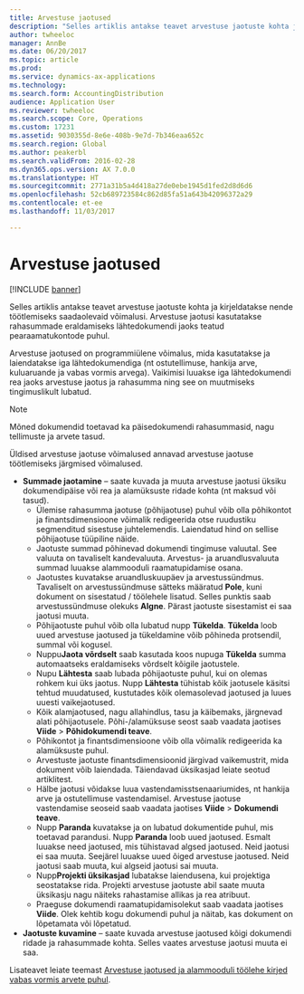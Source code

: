 ```yaml
---
title: Arvestuse jaotused
description: "Selles artiklis antakse teavet arvestuse jaotuste kohta ja kirjeldatakse nende töötlemiseks saadaolevaid võimalusi. Arvestuse jaotusi kasutatakse rahasummade eraldamiseks lähtedokumendi jaoks teatud pearaamatukontode puhul."
author: twheeloc
manager: AnnBe
ms.date: 06/20/2017
ms.topic: article
ms.prod: 
ms.service: dynamics-ax-applications
ms.technology: 
ms.search.form: AccountingDistribution
audience: Application User
ms.reviewer: twheeloc
ms.search.scope: Core, Operations
ms.custom: 17231
ms.assetid: 9030355d-8e6e-408b-9e7d-7b346eaa652c
ms.search.region: Global
ms.author: peakerbl
ms.search.validFrom: 2016-02-28
ms.dyn365.ops.version: AX 7.0.0
ms.translationtype: HT
ms.sourcegitcommit: 2771a31b5a4d418a27de0ebe1945d1fed2d8d6d6
ms.openlocfilehash: 52cb689723584c862d85fa51a643b42096372a29
ms.contentlocale: et-ee
ms.lasthandoff: 11/03/2017

---
```


# <a name="accounting-distributions"></a>Arvestuse jaotused

[!INCLUDE [banner](../includes/banner.md)]

Selles artiklis antakse teavet arvestuse jaotuste kohta ja kirjeldatakse nende töötlemiseks saadaolevaid võimalusi. Arvestuse jaotusi kasutatakse rahasummade eraldamiseks lähtedokumendi jaoks teatud pearaamatukontode puhul. 

Arvestuse jaotused on programmiülene võimalus, mida kasutatakse ja laiendatakse iga lähtedokumendiga (nt ostutellimuse, hankija arve, kuluaruande ja vabas vormis arvega). Vaikimisi luuakse iga lähtedokumendi rea jaoks arvestuse jaotus ja rahasumma ning see on muutmiseks tingimuslikult lubatud. 

> [!Note] 
> Mõned dokumendid toetavad ka päisedokumendi rahasummasid, nagu tellimuste ja arvete tasud. 

Üldised arvestuse jaotuse võimalused annavad arvestuse jaotuse töötlemiseks järgmised võimalused.

-   **Summade jaotamine** – saate kuvada ja muuta arvestuse jaotusi üksiku dokumendipäise või rea ja alamüksuste ridade kohta (nt maksud või tasud).
    -   Ülemise rahasumma jaotuse (põhijaotuse) puhul võib olla põhikontot ja finantsdimensioone võimalik redigeerida otse ruudustiku segmenditud sisestuse juhtelemendis. Laiendatud hind on sellise põhijaotuse tüüpiline näide.
    -   Jaotuste summad põhinevad dokumendi tingimuse valuutal. See valuuta on tavaliselt kandevaluuta. Arvestus- ja aruandlusvaluuta summad luuakse alammooduli raamatupidamise osana.
    -   Jaotustes kuvatakse aruandluskuupäev ja arvestussündmus. Tavaliselt on arvestussündmuse sätteks määratud **Pole**, kuni dokument on sisestatud / töölehele lisatud. Selles punktis saab arvestussündmuse olekuks **Algne**. Pärast jaotuste sisestamist ei saa jaotusi muuta.
    -   Põhijaotuste puhul võib olla lubatud nupp **Tükelda**. **Tükelda** loob uued arvestuse jaotused ja tükeldamine võib põhineda protsendil, summal või kogusel.
    -   Nuppu**Jaota võrdselt** saab kasutada koos nupuga **Tükelda** summa automaatseks eraldamiseks võrdselt kõigile jaotustele.
    -   Nupu **Lähtesta** saab lubada põhijaotuste puhul, kui on olemas rohkem kui üks jaotus. Nupp **Lähtesta** tühistab kõik jaotusele käsitsi tehtud muudatused, kustutades kõik olemasolevad jaotused ja luues uuesti vaikejaotused.
    -   Kõik alamjaotused, nagu allahindlus, tasu ja käibemaks, järgnevad alati põhijaotusele. Põhi-/alamüksuse seost saab vaadata jaotises **Viide** &gt; **Põhidokumendi teave**.
    -   Põhikontot ja finantsdimensioone võib olla võimalik redigeerida ka alamüksuste puhul.
    -   Arvestuste jaotuste finantsdimensioonid järgivad vaikemustrit, mida dokument võib laiendada. Täiendavad üksikasjad leiate seotud artiklitest.
    -   Hälbe jaotusi võidakse luua vastendamisstsenaariumides, nt hankija arve ja ostutellimuse vastendamisel. Arvestuse jaotuse vastendamise seoseid saab vaadata jaotises **Viide** &gt; **Dokumendi teave**.
    -   Nupp **Paranda** kuvatakse ja on lubatud dokumentide puhul, mis toetavad parandusi. Nupp **Paranda** loob uued jaotused. Esmalt luuakse need jaotused, mis tühistavad algsed jaotused. Neid jaotusi ei saa muuta. Seejärel luuakse uued õiged arvestuse jaotused. Neid jaotusi saab muuta, kui algseid jaotusi sai muuta.
    -   Nupp**Projekti üksikasjad** lubatakse laiendusena, kui projektiga seostatakse rida. Projekti arvestuse jaotuste abil saate muuta üksikasju nagu näiteks rahastamise allikas ja rea atribuut.
    -   Praeguse dokumendi raamatupidamisolekut saab vaadata jaotises **Viide**. Olek kehtib kogu dokumendi puhul ja näitab, kas dokument on lõpetamata või lõpetatud.
-   **Jaotuste kuvamine** – saate kuvada arvestuse jaotused kõigi dokumendi ridade ja rahasummade kohta. Selles vaates arvestuse jaotusi muuta ei saa.


Lisateavet leiate teemast [Arvestuse jaotused ja alammooduli töölehe kirjed vabas vormis arvete puhul](accounting-distributions-subledger-journal-entries-vendor-invoices.md).



